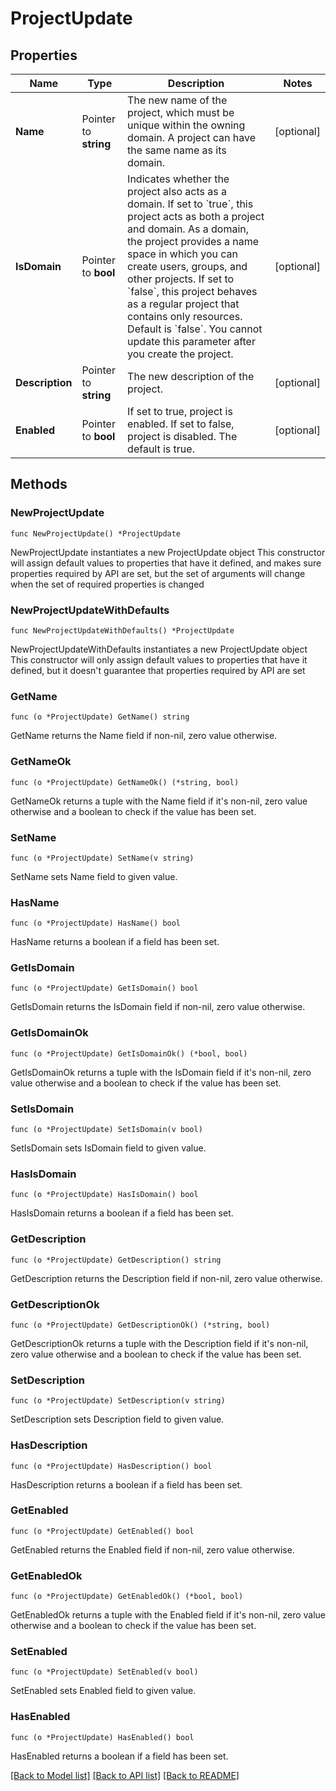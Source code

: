 # ProjectUpdate

## Properties

Name | Type | Description | Notes
------------ | ------------- | ------------- | -------------
**Name** | Pointer to **string** | The new name of the project, which must be unique within the owning domain. A project can have the same name as its domain. | [optional] 
**IsDomain** | Pointer to **bool** | Indicates whether the project also acts as a domain. If set to &#x60;true&#x60;, this project acts as both a project and domain. As a domain, the project provides a name space in which you can create users, groups, and other projects. If set to &#x60;false&#x60;, this project behaves as a regular project that contains only resources. Default is &#x60;false&#x60;. You cannot update this parameter after you create the project. | [optional] 
**Description** | Pointer to **string** | The new description of the project. | [optional] 
**Enabled** | Pointer to **bool** | If set to true, project is enabled. If set to false, project is disabled. The default is true. | [optional] 

## Methods

### NewProjectUpdate

`func NewProjectUpdate() *ProjectUpdate`

NewProjectUpdate instantiates a new ProjectUpdate object
This constructor will assign default values to properties that have it defined,
and makes sure properties required by API are set, but the set of arguments
will change when the set of required properties is changed

### NewProjectUpdateWithDefaults

`func NewProjectUpdateWithDefaults() *ProjectUpdate`

NewProjectUpdateWithDefaults instantiates a new ProjectUpdate object
This constructor will only assign default values to properties that have it defined,
but it doesn't guarantee that properties required by API are set

### GetName

`func (o *ProjectUpdate) GetName() string`

GetName returns the Name field if non-nil, zero value otherwise.

### GetNameOk

`func (o *ProjectUpdate) GetNameOk() (*string, bool)`

GetNameOk returns a tuple with the Name field if it's non-nil, zero value otherwise
and a boolean to check if the value has been set.

### SetName

`func (o *ProjectUpdate) SetName(v string)`

SetName sets Name field to given value.

### HasName

`func (o *ProjectUpdate) HasName() bool`

HasName returns a boolean if a field has been set.

### GetIsDomain

`func (o *ProjectUpdate) GetIsDomain() bool`

GetIsDomain returns the IsDomain field if non-nil, zero value otherwise.

### GetIsDomainOk

`func (o *ProjectUpdate) GetIsDomainOk() (*bool, bool)`

GetIsDomainOk returns a tuple with the IsDomain field if it's non-nil, zero value otherwise
and a boolean to check if the value has been set.

### SetIsDomain

`func (o *ProjectUpdate) SetIsDomain(v bool)`

SetIsDomain sets IsDomain field to given value.

### HasIsDomain

`func (o *ProjectUpdate) HasIsDomain() bool`

HasIsDomain returns a boolean if a field has been set.

### GetDescription

`func (o *ProjectUpdate) GetDescription() string`

GetDescription returns the Description field if non-nil, zero value otherwise.

### GetDescriptionOk

`func (o *ProjectUpdate) GetDescriptionOk() (*string, bool)`

GetDescriptionOk returns a tuple with the Description field if it's non-nil, zero value otherwise
and a boolean to check if the value has been set.

### SetDescription

`func (o *ProjectUpdate) SetDescription(v string)`

SetDescription sets Description field to given value.

### HasDescription

`func (o *ProjectUpdate) HasDescription() bool`

HasDescription returns a boolean if a field has been set.

### GetEnabled

`func (o *ProjectUpdate) GetEnabled() bool`

GetEnabled returns the Enabled field if non-nil, zero value otherwise.

### GetEnabledOk

`func (o *ProjectUpdate) GetEnabledOk() (*bool, bool)`

GetEnabledOk returns a tuple with the Enabled field if it's non-nil, zero value otherwise
and a boolean to check if the value has been set.

### SetEnabled

`func (o *ProjectUpdate) SetEnabled(v bool)`

SetEnabled sets Enabled field to given value.

### HasEnabled

`func (o *ProjectUpdate) HasEnabled() bool`

HasEnabled returns a boolean if a field has been set.


[[Back to Model list]](../README.md#documentation-for-models) [[Back to API list]](../README.md#documentation-for-api-endpoints) [[Back to README]](../README.md)



